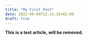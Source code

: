 ```yaml
---
title: "My First Post"
date: 2022-09-04T12:31:35+02:00
draft: true
---
```


**This is a test article, will be removed.**